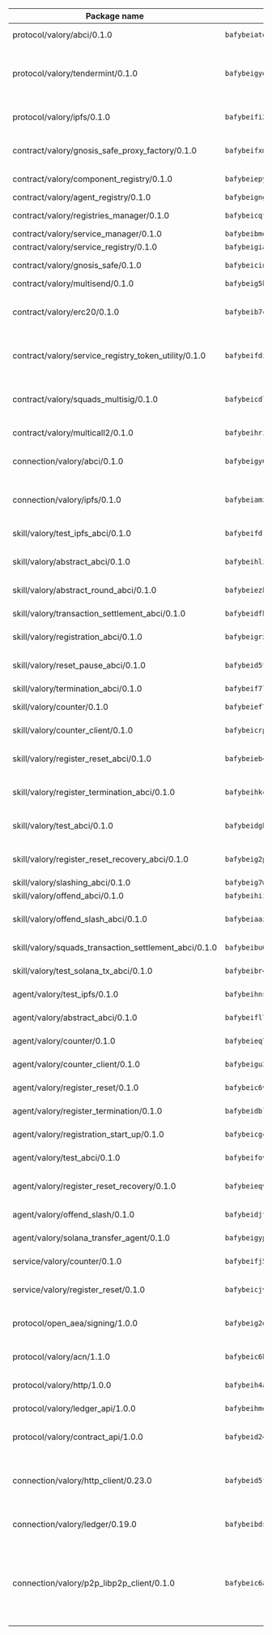 | Package name                                                  | Package hash                                                  | Description                                                                                                                |
| ------------------------------------------------------------- | ------------------------------------------------------------- | -------------------------------------------------------------------------------------------------------------------------- |
| protocol/valory/abci/0.1.0                                    | `bafybeiatodhboj6a3p35x4f4b342lzk6ckxpud23awnqbxwjeon3k5y36u` | A protocol for ABCI requests and responses.                                                                                |
| protocol/valory/tendermint/0.1.0                              | `bafybeigydrbfrlmr4f7shbtqx44kvmbg22im27mxdap2e3m5tkti6t445y` | A protocol for communication between two AEAs to share tendermint configuration details.                                   |
| protocol/valory/ipfs/0.1.0                                    | `bafybeifi2nri7sprmkez4rqzwb4lnu6peoy3bax5k6asf6k5ms7kmjpmkq` | A protocol specification for IPFS requests and responses.                                                                  |
| contract/valory/gnosis_safe_proxy_factory/0.1.0               | `bafybeifxmvucumhcatd5ckz6ugvfwnmjtorhu6e2wdi6onstylw3mradq4` | Gnosis Safe proxy factory (GnosisSafeProxyFactory) contract                                                                |
| contract/valory/component_registry/0.1.0                      | `bafybeiepywewigowj533f55orx7oys3kk5lgdc247p2267scqfyp4gnqle` | Component registry contract                                                                                                |
| contract/valory/agent_registry/0.1.0                          | `bafybeignghdk7oqvyg722gz66tbuj2vj4vkatguj4b6lf5fqzqxkktcke4` | Agent registry contract                                                                                                    |
| contract/valory/registries_manager/0.1.0                      | `bafybeicqf5y3kj42ow45hjcmnglose5n7bwpm2zl3ufuuevou24ewmgbde` | Registries Manager contract                                                                                                |
| contract/valory/service_manager/0.1.0                         | `bafybeibmqewfh5wnayopneyv4vx35n5k7loavzmcazyevntdoskw7vasom` | Service Manager contract                                                                                                   |
| contract/valory/service_registry/0.1.0                        | `bafybeigia2sir7n7yhxkbjojlslynd4armt5646qzhhxfz4v4hp5wazecy` | Service Registry contract                                                                                                  |
| contract/valory/gnosis_safe/0.1.0                             | `bafybeicint4o6qwf4z2a6hykufxrm6qmtblydzt34lbhxr2mxma454blo4` | Gnosis Safe (GnosisSafeL2) contract                                                                                        |
| contract/valory/multisend/0.1.0                               | `bafybeig5byt5urg2d2bsecufxe5ql7f4mezg3mekfleeh32nmuusx66p4y` | MultiSend contract                                                                                                         |
| contract/valory/erc20/0.1.0                                   | `bafybeib7ctk3deleyxayrqvropewefr2muj4kcqe3t3wscak25bjmxnqwe` | The scaffold contract scaffolds a contract to be implemented by the developer.                                             |
| contract/valory/service_registry_token_utility/0.1.0          | `bafybeifdia2y5546tvk6xzxeaqzf2n5n7dutj2hdzbgenxohaqhjtnjqm4` | The scaffold contract scaffolds a contract to be implemented by the developer.                                             |
| contract/valory/squads_multisig/0.1.0                         | `bafybeicdlk5lraf4w7bj7lmfxxqtyundnlvaezmtszzixlo3dskzi7t4te` | The scaffold contract scaffolds a contract to be implemented by the developer.                                             |
| contract/valory/multicall2/0.1.0                              | `bafybeihri6abqujawrxn64ql6e7salf6sb2wgehib23agkvwnc26htdvwa` | The MakerDAO multicall2 contract.                                                                                          |
| connection/valory/abci/0.1.0                                  | `bafybeigy6k2d4i4p2vsgz5fcq4vhfq2dd3qewrarvkzbkdlu46mgr7uvz4` | connection to wrap communication with an ABCI server.                                                                      |
| connection/valory/ipfs/0.1.0                                  | `bafybeiamz23olgtow4wqf7zpsfnfzf7pxiognrxl2mhn5kvqutlwhgukxa` | A connection responsible for uploading and downloading files from IPFS.                                                    |
| skill/valory/test_ipfs_abci/0.1.0                             | `bafybeifdr5locohq7o4komdhmf6e7kxqp3uklmznldsn75kwdgmy5enwxe` | IPFS e2e testing application.                                                                                              |
| skill/valory/abstract_abci/0.1.0                              | `bafybeihligouknh2v2o2xwugm7yfiypllokbahnxgsh36mgdascvchjmpe` | The abci skill provides a template of an ABCI application.                                                                 |
| skill/valory/abstract_round_abci/0.1.0                        | `bafybeiezhbsm2ctlw7frt53jxpdq6d5cq2xaruzsedg66nqmi4prrglame` | abstract round-based ABCI application                                                                                      |
| skill/valory/transaction_settlement_abci/0.1.0                | `bafybeidfhgtyvsltd6naqrifycbobb7nlqk2gtnjvtolbli3okqovdm2su` | ABCI application for transaction settlement.                                                                               |
| skill/valory/registration_abci/0.1.0                          | `bafybeigrxf2uhudr4ode6p77jikrjzfemfttqhoqez366qugqdckbb6wzi` | ABCI application for common apps.                                                                                          |
| skill/valory/reset_pause_abci/0.1.0                           | `bafybeid5tsasmon5gennzigr3ffkctz3womegogkhqcatdb6g7l7llwfu4` | ABCI application for resetting and pausing app executions.                                                                 |
| skill/valory/termination_abci/0.1.0                           | `bafybeif7lxvscvrsbr6f74ymbb5t3apnfwjxzvwmtixyy7hclpx2pqa3oa` | Termination skill.                                                                                                         |
| skill/valory/counter/0.1.0                                    | `bafybeief7r7tnualf23grkvufltv3cibejbtq62az2k7kz54h4oebfia44` | The ABCI Counter application example.                                                                                      |
| skill/valory/counter_client/0.1.0                             | `bafybeicrpigy4b6yscizz2lfdfbji3epny6j7rjrsngtb43vmwqxtnmi7m` | A client for the ABCI counter application.                                                                                 |
| skill/valory/register_reset_abci/0.1.0                        | `bafybeieb4pkr3winz5qxo5wu42c6kekppknuv4muoys4g6thhpwuw22hfy` | ABCI application for dummy skill that registers and resets                                                                 |
| skill/valory/register_termination_abci/0.1.0                  | `bafybeihkcls6gh6szvbb7u3g4ox5davkekwpynamcpivq6dur4fkuvd6xy` | ABCI application for dummy skill that registers and resets                                                                 |
| skill/valory/test_abci/0.1.0                                  | `bafybeidgh6miej4u3gklld2dv6m6423cvicctxkj4jj6chnvb5mghhrfui` | ABCI application for testing the ABCI connection.                                                                          |
| skill/valory/register_reset_recovery_abci/0.1.0               | `bafybeig2ptj62kuwuhlyufvyf66erpymgqeqtc55a2sxb53dgh5abrhy3m` | ABCI application for dummy skill that registers and resets                                                                 |
| skill/valory/slashing_abci/0.1.0                              | `bafybeig7w3c4pzruzzlqttvgfyx7vkoalquxnky3jwll36xiuqmcen7pya` | Slashing skill.                                                                                                            |
| skill/valory/offend_abci/0.1.0                                | `bafybeihiijfsvdz2dt3ansi5yjij74itlk5stfaavdxcevh2yhkz7wtosm` | Offend ABCI application.                                                                                                   |
| skill/valory/offend_slash_abci/0.1.0                          | `bafybeiaazzd73td5v2puiw4djawvrkwaciobuidiwplpv7ffndswdpaksi` | ABCI application used in order to test the slashing abci                                                                   |
| skill/valory/squads_transaction_settlement_abci/0.1.0         | `bafybeibu6n3x4pb7qd46cbbpjqiqv3rvl6fd757qeyyo77p6n4qsenivou` | ABCI application for transaction settlement.                                                                               |
| skill/valory/test_solana_tx_abci/0.1.0                        | `bafybeibr4evyhihondleycvvumf2obqd7b6sxga3l3yev7zzg3w4sajyba` | SOLANA e2e testing application.                                                                                            |
| agent/valory/test_ipfs/0.1.0                                  | `bafybeihnsfdfa5s7cd4n2enm7uuarelvuhgmsrimdh5t3izvrzr4za3lay` | Agent for testing the ABCI connection.                                                                                     |
| agent/valory/abstract_abci/0.1.0                              | `bafybeifl763vdz72eut2xlvzwtlc4nukgeuhwl6rnqscu2omlt4zi4jjtm` | The abstract ABCI AEA - for testing purposes only.                                                                         |
| agent/valory/counter/0.1.0                                    | `bafybeieq7ecgch4qq7tyyois3zmejquceskxod57ousbmaso7plv3tpdhu` | The ABCI Counter example as an AEA                                                                                         |
| agent/valory/counter_client/0.1.0                             | `bafybeigu3jnlrl5cdnnmgeenfbzulmg3brozzzlm6mqgophoql46tbx724` | The ABCI Counter example as an AEA                                                                                         |
| agent/valory/register_reset/0.1.0                             | `bafybeic6vqo7idora4daeyuqmmqg35aa3lpqnhjgeavlyhygrgkjkfzcqu` | Register reset to replicate Tendermint issue.                                                                              |
| agent/valory/register_termination/0.1.0                       | `bafybeidbl5nrgo55iag67adk2q6qqcgqm5spdloeoq2ynff3tban77radm` | Register terminate to test the termination feature.                                                                        |
| agent/valory/registration_start_up/0.1.0                      | `bafybeicgcfkiu5rr6hswctonh37awwxrl2r2vicdny77lnpnnivg6zrdoe` | Registration start-up ABCI example.                                                                                        |
| agent/valory/test_abci/0.1.0                                  | `bafybeifovi4dqq4blq36tbmvq276s4vjdghcfaqhfzxezcljk5ql3bdage` | Agent for testing the ABCI connection.                                                                                     |
| agent/valory/register_reset_recovery/0.1.0                    | `bafybeieqvtquw4sfwqxz5sgl4kejqs5trhphnifu4fxyxg2tv4pui73yzm` | Agent to showcase hard reset as a recovery mechanism.                                                                      |
| agent/valory/offend_slash/0.1.0                               | `bafybeidjtrzwcnuloztsaopprrcotd35cowtq6gdog3jjf5vzutkzqadk4` | Offend and slash to test the slashing feature.                                                                             |
| agent/valory/solana_transfer_agent/0.1.0                      | `bafybeigypfe2pqvbg4gydxze6ir2h53yguw5c7etw3oa3g5ki6srf3goui` | Register terminate to test the termination feature.                                                                        |
| service/valory/counter/0.1.0                                  | `bafybeifj5ar3bkumajvozwbonmnlmf2z2qo5mlbgxyutzcal2myfuzqckq` | A set of agents incrementing a counter                                                                                     |
| service/valory/register_reset/0.1.0                           | `bafybeicjvxrwcfibfuy5gvedkh76ypukl55boljzjwx3klibssscmujj2m` | Test and debug tendermint reset mechanism.                                                                                 |
| protocol/open_aea/signing/1.0.0                               | `bafybeig2d36zxy65vd7fwhs7scotuktydcarm74aprmrb5nioiymr3yixm` | A protocol for communication between skills and decision maker.                                                            |
| protocol/valory/acn/1.1.0                                     | `bafybeic6h55ov5lrzbah6fate54c4u6spopcexxspw3abotbmffabfddeu` | The protocol used for envelope delivery on the ACN.                                                                        |
| protocol/valory/http/1.0.0                                    | `bafybeih4azmfwtamdbkhztkm4xitep3gx6tfdnoz6tvllmaqnhu3klejfa` | A protocol for HTTP requests and responses.                                                                                |
| protocol/valory/ledger_api/1.0.0                              | `bafybeihmqzcbj6t7vxz2aehd5726ofnzsfjs5cwlf42ro4tn6i34cbfrc4` | A protocol for ledger APIs requests and responses.                                                                         |
| protocol/valory/contract_api/1.0.0                            | `bafybeid247uig2ekykdumh7ewhp2cdq7rchaeqjj6e7urx35zfpdl5zrn4` | A protocol for contract APIs requests and responses.                                                                       |
| connection/valory/http_client/0.23.0                          | `bafybeid5ffvg76ejjoese7brj5ji3lx66cu7p2ixfwflpo6rgofkypfd7y` | The HTTP_client connection that wraps a web-based client connecting to a RESTful API specification.                        |
| connection/valory/ledger/0.19.0                               | `bafybeibdsjmy4w2eyilbqc7yzutopl65qpeyspxwz7mjvirr52twhjlf5y` | A connection to interact with any ledger API and contract API.                                                             |
| connection/valory/p2p_libp2p_client/0.1.0                     | `bafybeic6ayusdwy4dks75njwk32ac7ur7salgllwf4fdc34ue5z2k5iz4q` | The libp2p client connection implements a tcp connection to a running libp2p node as a traffic delegate to send/receive envelopes to/from agents in the DHT. |
